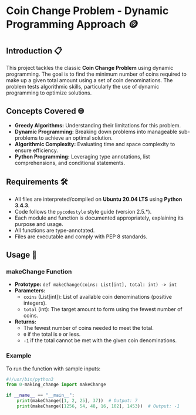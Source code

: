 # Coin Change Problem - Dynamic Programming Approach 🪙

## Introduction 📋
This project tackles the classic **Coin Change Problem** using dynamic programming. The goal is to find the minimum number of coins required to make up a given total amount using a set of coin denominations. The problem tests algorithmic skills, particularly the use of dynamic programming to optimize solutions.

## Concepts Covered 🌐
- **Greedy Algorithms:** Understanding their limitations for this problem.
- **Dynamic Programming:** Breaking down problems into manageable sub-problems to achieve an optimal solution.
- **Algorithmic Complexity:** Evaluating time and space complexity to ensure efficiency.
- **Python Programming:** Leveraging type annotations, list comprehensions, and conditional statements.


## Requirements 🛠️
- All files are interpreted/compiled on **Ubuntu 20.04 LTS** using **Python 3.4.3**.
- Code follows the `pycodestyle` style guide (version 2.5.*).
- Each module and function is documented appropriately, explaining its purpose and usage.
- All functions are type-annotated.
- Files are executable and comply with PEP 8 standards.

## Usage 🚀
### makeChange Function
- **Prototype:** `def makeChange(coins: List[int], total: int) -> int`
- **Parameters:**
  - `coins` (List[int]): List of available coin denominations (positive integers).
  - `total` (int): The target amount to form using the fewest number of coins.
- **Returns:**
  - The fewest number of coins needed to meet the total.
  - `0` if the total is `0` or less.
  - `-1` if the total cannot be met with the given coin denominations.

### Example
To run the function with sample inputs:

```py
#!/usr/bin/python3
from 0-making_change import makeChange

if __name__ == "__main__":
    print(makeChange([1, 2, 25], 37))  # Output: 7
    print(makeChange([1256, 54, 48, 16, 102], 1453))  # Output: -1
```
